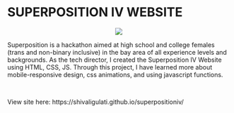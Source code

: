 <h1>
  SUPERPOSITION IV WEBSITE
</h1>

<center><img src = "https://cdn.glitch.com/696a54c7-e493-465b-b503-c49262ef99ac%2Fsp1-.PNG?v=1575246085758"></center>
<p>Superposition is a hackathon aimed at high school and college females (trans and non-binary inclusive) in the bay area of all experience levels and backgrounds. As the tech director, I created the Superposition IV Website using HTML, CSS, JS.  Through this project, I have learned more about mobile-responsive design, css animations, and using javascript functions. </p>
<br/>
<p>View site here: https://shivaligulati.github.io/superpositioniv/ </p>
